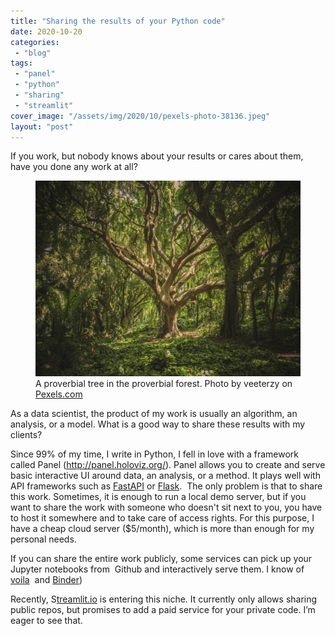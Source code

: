 ```yaml
---
title: "Sharing the results of your Python code"
date: 2020-10-20
categories: 
 - "blog"
tags: 
 - "panel"
 - "python"
 - "sharing"
 - "streamlit"
cover_image: "/assets/img/2020/10/pexels-photo-38136.jpeg"
layout: "post"
---
```


<!-- wp:paragraph -->
If you work, but nobody knows about your results or cares about them, have you done any work at all? 


<!-- /wp:paragraph -->

<!-- wp:image {"id":3629,"width":470,"height":313,"sizeSlug":"large","linkDestination":"none"} -->
<figure class="wp-block-image size-large is-resized"><img src="/assets/img/2020/10/pexels-photo-38136.jpeg" alt="" class="wp-image-3629" width="470" height="313"><figcaption>A proverbial tree in the proverbial forest. Photo by veeterzy on <a rel="nofollow" href="https://www.pexels.com/photo/nature-forest-trees-park-38136/">Pexels.com</a></figcaption></figure>
<!-- /wp:image -->

<!-- wp:paragraph -->
As a data scientist, the product of my work is usually an algorithm, an analysis, or a model. What is a good way to share these results with my clients? 


<!-- /wp:paragraph -->

<!-- wp:paragraph -->
Since 99% of my time, I write in Python, I fell in love with a framework called Panel (http://panel.holoviz.org/). Panel allows you to create and serve basic interactive UI around data, an analysis, or a method. It plays well with API frameworks such as [FastAPI](https://fastapi.tiangolo.com/) or [Flask](https://flask.palletsprojects.com/).  The only problem is that to share this work. Sometimes, it is enough to run a local demo server, but if you want to share the work with someone who doesn't sit next to you, you have to host it somewhere and to take care of access rights. For this purpose, I have a cheap cloud server ($5/month), which is more than enough for my personal needs.


<!-- /wp:paragraph -->

<!-- wp:paragraph -->
If you can share the entire work publicly, some services can pick up your Jupyter notebooks from  Github and interactively serve them. I know of [voila](http://voila.readthedocs.io/)  and [Binder](https://mybinder.org/))


<!-- /wp:paragraph -->

<!-- wp:paragraph -->
Recently, S[treamlit.io](http://streamlit.io/) is entering this niche. It currently only allows sharing public repos, but promises to add a paid service for your private code. I’m eager to see that.


<!-- /wp:paragraph -->
